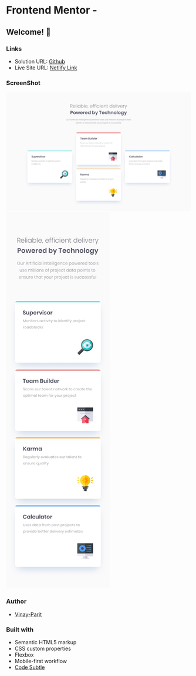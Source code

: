 # Frontend Mentor - 
## Welcome! 👋

### Links

- Solution URL: [Github](https://github.com/vinay-parit/four-card)
- Live Site URL: [Netlify Link](https://four-card-seven-peach.vercel.app/)

### ScreenShot

![Desktop](./design/desktop-design.jpg)
![Mobile](./design/mobile-design.jpg)

### Author

- [Vinay-Parit](https://www.linkedin.com/in/vinay-parit/)


### Built with

- Semantic HTML5 markup
- CSS custom properties
- Flexbox
- Mobile-first workflow
- [Code Subtle](https://www.linkedin.com/company/code-subtle/)
